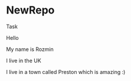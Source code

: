 # NewRepo
 Task

Hello

My name is Rozmin

I live in the UK

I live in a town called Preston which is amazing :)